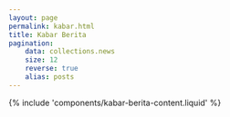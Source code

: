 ```yaml
---
layout: page
permalink: kabar.html
title: Kabar Berita
pagination:
    data: collections.news
    size: 12
    reverse: true
    alias: posts
---
```


{% include 'components/kabar-berita-content.liquid' %}